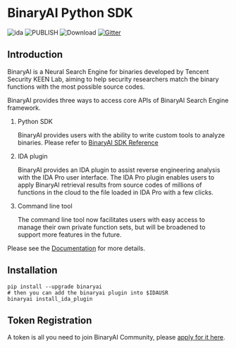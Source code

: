 # BinaryAI Python SDK

![ida](https://img.shields.io/badge/IDA->%3D7.3-brightgreen.svg)
![PUBLISH](https://github.com/binaryai/sdk/workflows/PUBLISH/badge.svg)
![Download](https://img.shields.io/pypi/dm/binaryai)
[![Gitter](https://badges.gitter.im/binaryai/community.svg)](https://gitter.im/binaryai/community?utm_source=badge&utm_medium=badge&utm_campaign=pr-badge)

## Introduction

BinaryAI is a Neural Search Engine for binaries developed by Tencent Security KEEN Lab, aiming to help security researchers match the binary functions with the most possible source codes.

BinaryAI provides three ways to access core APIs of BinaryAI Search Engine framework.

1. Python SDK

   BinaryAI provides users with the ability to write custom tools to analyze binaries. Please refer to [BinaryAI SDK Reference](https://binaryai.readthedocs.io/en/latest/binaryai.html#)

2. IDA plugin

   BinaryAI provides an IDA plugin to assist reverse engineering analysis with the IDA Pro user interface. The IDA Pro plugin enables users to apply BinaryAI retrieval results from source codes of millions of functions in the cloud to the file loaded in IDA Pro with a few clicks.

3. Command line tool

   The command line tool now facilitates users with easy access to manage their own private function sets,  but will be broadened to support more features in the future. 

Please see the [Documentation]( https://binaryai.readthedocs.io/ ) for more details.

## Installation

```shell
pip install --upgrade binaryai
# then you can add the binaryai plugin into $IDAUSR
binaryai install_ida_plugin
```

## Token Registration

A token is all you need to join BinaryAI Community, please [apply for it here](https://binaryai.tencent.com/apply-token).
